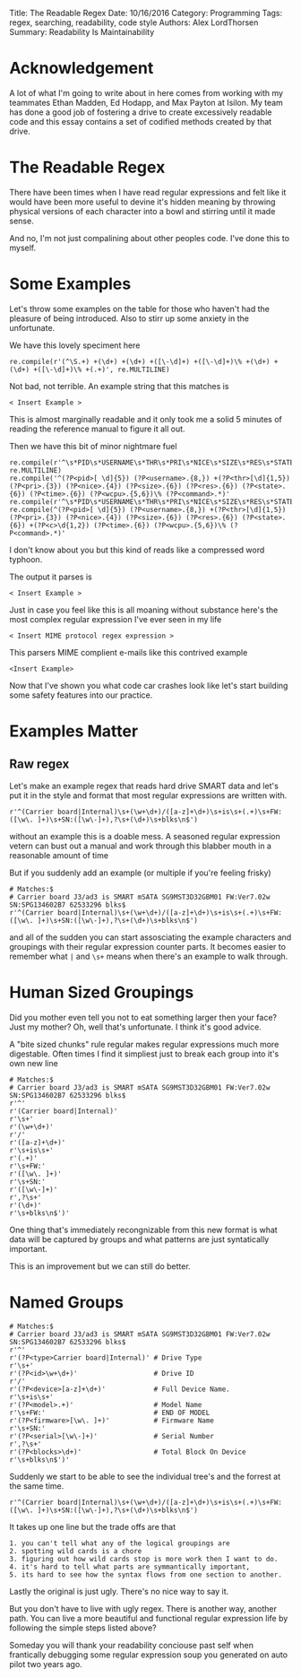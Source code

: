 Title: The Readable Regex
Date: 10/16/2016
Category: Programming
Tags: regex, searching, readability, code style
Authors: Alex LordThorsen
Summary: Readability Is Maintainability

# Acknowledgement

A lot of what I'm going to write about in here comes from working with my
teammates Ethan Madden, Ed Hodapp, and Max Payton at Isilon. My team has done
a good job of fostering a drive to create excessively readable code and this
essay contains a set of codified methods created by that drive.

# The Readable Regex

There have been times when I have read regular expressions and felt like it
would have been more useful to devine it's hidden meaning by throwing physical
versions of each character into a bowl and stirring until it made sense.

And no, I'm not just compalining about other peoples code. I've done this to
myself. 

# Some Examples

Let's throw some examples on the table for those who haven't had the pleasure
of being introduced. Also to stirr up some anxiety in the unfortunate.

We have this lovely speciment here

    re.compile(r'(^\S.+) +(\d+) +(\d+) +([\-\d]+) +([\-\d]+)\% +(\d+) +(\d+) +([\-\d]+)\% +(.+)', re.MULTILINE)

Not bad, not terrible. An example string that this matches is

    < Insert Example >

This is almost marginally readable and it only took me a solid 5 minutes of
reading the reference manual to figure it all out.

Then we have this bit of minor nightmare fuel

    re.compile(r'^\s*PID\s*USERNAME\s*THR\s*PRI\s*NICE\s*SIZE\s*RES\s*STATE\s*TIME\s*WCPU\s*COMMAND\s*$', re.MULTILINE)
    re.compile('^(?P<pid>[ \d]{5}) (?P<username>.{8,}) +(?P<thr>[\d]{1,5}) (?P<pri>.{3}) (?P<nice>.{4}) (?P<size>.{6}) (?P<res>.{6}) (?P<state>.{6}) (?P<time>.{6}) (?P<wcpu>.{5,6})\% (?P<command>.*)'
    re.compile(r'^\s*PID\s*USERNAME\s*THR\s*PRI\s*NICE\s*SIZE\s*RES\s*STATE\s*C\s*TIME\s*WCPU\s*COMMAND\s*$'
    re.compile(^(?P<pid>[ \d]{5}) (?P<username>.{8,}) +(?P<thr>[\d]{1,5}) (?P<pri>.{3}) (?P<nice>.{4}) (?P<size>.{6}) (?P<res>.{6}) (?P<state>.{6}) +(?P<c>\d{1,2}) (?P<time>.{6}) (?P<wcpu>.{5,6})\% (?P<command>.*)'

I don't know about you but this kind of reads like a compressed word typhoon.

The output it parses is

    < Insert Example >

Just in case you feel like this is all moaning without substance here's the
most complex regular expression I've ever seen in my life

    < Insert MIME protocol regex expression >

This parsers MIME complient e-mails like this contrived example

    <Insert Example>

Now that I've shown you what code car crashes look like let's start building
some safety features into our practice.

# Examples Matter

## Raw regex

Let's make an example regex that reads hard drive SMART data and let's put it
in the style and format that most regular expressions are written with.

    r'^(Carrier board|Internal)\s+(\w+\d+)/([a-z]+\d+)\s+is\s+(.+)\s+FW:([\w\. ]+)\s+SN:([\w\-]+),?\s+(\d+)\s+blks\n$')

without an example this is a doable mess. A seasoned regular expression vetern
can bust out a manual and work through this blabber mouth in a reasonable
amount of time

But if you suddenly add an example (or multiple if you're feeling frisky)

    # Matches:$
    # Carrier board J3/ad3 is SMART mSATA SG9MST3D32GBM01 FW:Ver7.02w SN:SPG134602B7 62533296 blks$
    r'^(Carrier board|Internal)\s+(\w+\d+)/([a-z]+\d+)\s+is\s+(.+)\s+FW:([\w\. ]+)\s+SN:([\w\-]+),?\s+(\d+)\s+blks\n$')

and all of the sudden you can start assosciating the example characters and
groupings with their regular expression counter parts. It becomes easier to
remember what `|` and `\s+` means when there's an example to walk through.

# Human Sized Groupings

Did you mother even tell you not to eat something larger then your face? Just
my mother? Oh, well that's unfortunate. I think it's good advice.

A "bite sized chunks" rule regular makes regular expressions much more
digestable. Often times I find it simpliest just to break each group into it's
own new line


    # Matches:$
    # Carrier board J3/ad3 is SMART mSATA SG9MST3D32GBM01 FW:Ver7.02w SN:SPG134602B7 62533296 blks$
    r'^'
    r'(Carrier board|Internal)'
    r'\s+'
    r'(\w+\d+)'
    r'/'
    r'([a-z]+\d+)'
    r'\s+is\s+'
    r'(.+)'
    r'\s+FW:'
    r'([\w\. ]+)'
    r'\s+SN:'
    r'([\w\-]+)'
    r',?\s+'
    r'(\d+)'
    r'\s+blks\n$')'

One thing that's immediately recongnizable from this new format is what data
will be captured by groups and what patterns are just syntatically important.

This is an improvement but we can still do better.


# Named Groups

    # Matches:$
    # Carrier board J3/ad3 is SMART mSATA SG9MST3D32GBM01 FW:Ver7.02w SN:SPG134602B7 62533296 blks$
    r'^'
    r'(?P<type>Carrier board|Internal)' # Drive Type
    r'\s+'
    r'(?P<id>\w+\d+)'                   # Drive ID
    r'/'
    r'(?P<device>[a-z]+\d+)'            # Full Device Name.
    r'\s+is\s+'
    r'(?P<model>.+)'                    # Model Name
    r'\s+FW:'                           # END OF MODEL
    r'(?P<firmware>[\w\. ]+)'           # Firmware Name
    r'\s+SN:'
    r'(?P<serial>[\w\-]+)'              # Serial Number
    r',?\s+'
    r'(?P<blocks>\d+)'                  # Total Block On Device
    r'\s+blks\n$')'

Suddenly we start to be able to see the individual tree's and the forrest
at the same time.

    r'^(Carrier board|Internal)\s+(\w+\d+)/([a-z]+\d+)\s+is\s+(.+)\s+FW:([\w\. ]+)\s+SN:([\w\-]+),?\s+(\d+)\s+blks\n$')

It takes up one line but the trade offs are that 

    1. you can't tell what any of the logical groupings are
    2. spotting wild cards is a chore
    3. figuring out how wild cards stop is more work then I want to do.
    4. it's hard to tell what parts are symmantically important,
    5. its hard to see how the syntax flows from one section to another.

Lastly the original is just ugly. There's no nice way to say it. 

But you don't have to live with ugly regex. There is another way, another path.
You can live a more beautiful and functional regular expression life by
following the simple steps listed above?

Someday you will thank your readability conciouse past self when frantically
debugging some regular expression soup you generated on auto pilot two years
ago.


